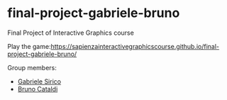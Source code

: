 # final-project-gabriele-bruno
Final Project of Interactive Graphics course

Play the game:https://sapienzainteractivegraphicscourse.github.io/final-project-gabriele-bruno/

Group members:
- [Gabriele Sirico](https://www.linkedin.com/in/giuseppe-gabriele-sirico-7aab03234/)
- [Bruno Cataldi](https://www.linkedin.com/in/bruno-cataldi-2a2981197)
